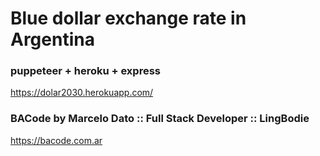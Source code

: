 # Blue dollar exchange rate in Argentina
### puppeteer + heroku + express
https://dolar2030.herokuapp.com/

### BACode by Marcelo Dato :: Full Stack Developer :: LingBodie
https://bacode.com.ar
